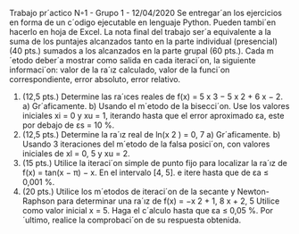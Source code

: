 Trabajo pr´actico N◦1 - Grupo 1 - 12/04/2020
Se entregar´an los ejercicios en forma de un c´odigo ejecutable en lenguaje Python. Pueden tambi´en hacerlo
en hoja de Excel.
La nota final del trabajo ser´a equivalente a la suma de los puntajes alcanzados tanto en la parte individual
(presencial) (40 pts.) sumados a los alcanzados en la parte grupal (60 pts.).
Cada m´etodo deber´a mostrar como salida en cada iteraci´on, la siguiente informaci´on: valor de la ra´ız
calculado, valor de la funci´on correspondiente, error absoluto, error relativo.
1. (12,5 pts.)
Determine las ra´ıces reales de
f(x) = 5 x
3 − 5 x
2 + 6 x − 2.
a) Gr´aficamente.
b) Usando el m´etodo de la bisecci´on. Use los valores iniciales xi = 0 y xu = 1, iterando hasta que el
error aproximado εa, este por debajo de εs = 10 %.
2. (12,5 pts.)
Determine la ra´ız real de
ln(x
2
) = 0, 7
a) Gr´aficamente.
b) Usando 3 iteraciones del m´etodo de la falsa posici´on, con valores iniciales de xl = 0, 5 y xu = 2.
3. (15 pts.)
Utilice la iteraci´on simple de punto fijo para localizar la ra´ız de
f(x) = tan(x − π) − x.
En el intervalo [4, 5]. e itere hasta que de εa ≤ 0,001 %.
4. (20 pts.)
Utilice los m´etodos de iteraci´on de la secante y Newton-Raphson para determinar una ra´ız de
f(x) = −x
2 + 1, 8 x + 2, 5
Utilice como valor inicial x = 5.
Haga el c´alculo hasta que εa ≤ 0,05 %.
Por ´ultimo, realice la comprobaci´on de su respuesta obtenida.
